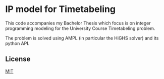 # IP model for Timetabeling

This code accompanies my Bachelor Thesis which focus is
on integer programming modeling for the University Course Timetabeling problem.

The problem is solved using AMPL (in particular the HiGHS solver)
and its python API.

## License

[MIT](https://choosealicense.com/licenses/mit/)
